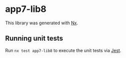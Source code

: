 # app7-lib8

This library was generated with [Nx](https://nx.dev).

## Running unit tests

Run `nx test app7-lib8` to execute the unit tests via [Jest](https://jestjs.io).
